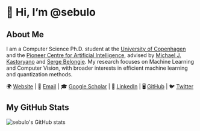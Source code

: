 # 👋 Hi, I’m @sebulo

## About Me
I am a Computer Science Ph.D. student at the [University of Copenhagen](https://di.ku.dk/) and the [Pioneer Centre for Artificial Intelligence](https://www.aicentre.dk/), advised by [Michael J. Kastoryano](https://mkastoryano.com/) and [Serge Belongie](https://sergebelongie.github.io/). My research focuses on Machine Learning and Computer Vision, with broader interests in efficient machine learning and quantization methods.

<p>
        🌍 <a href="https://sebulo.github.io/">Website</a> |
        📧 <a href="mailto:sebastianloeschcke@gmail.com">Email</a> |
        🎓 <a href="https://scholar.google.com/citations?user=_aM-ud8AAAAJ&hl=en">Google Scholar</a> |
        💼 <a href="https://www.linkedin.com/in/sebastian-loeschcke/">LinkedIn</a> |
        🖥️ <a href="https://github.com/sebulo/">GitHub</a> |
        🐦 <a href="https://twitter.com/sloeschcke">Twitter</a>
      </p>

## My GitHub Stats
![sebulo's GitHub stats](https://github-readme-stats.vercel.app/api?username=sebulo&show_icons=true&theme=radical)
